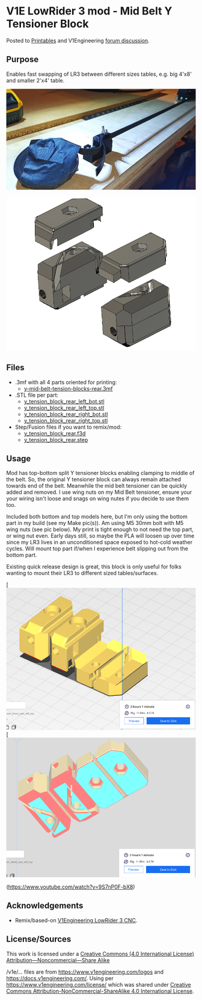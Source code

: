 
 # V1E LowRider 3 mod - Mid Belt Y Tensioner Block

Posted to [Printables](https://www.printables.com/model/425515-v1e-lowrider-3-mid-belt-y-tensioner-block) and V1Engineering [forum discussion](https://forum.v1engineering.com/t/lr3-mod-y-tensioner-block-going-topless-for-easy-mid-belt-access-goal-enable-faster-swap-between-big-and-little-table/33848).

## Purpose
Enables fast swapping of LR3 between different sizes tables, e.g. big 4'x8' and smaller 2'x4' table.  

![image](example_usage.jpg)

![image](render_ortho.png)

## Files

- .3mf with all 4 parts oriented for printing:
  - [y-mid-belt-tension-blocks-rear.3mf](y-mid-belt-tension-blocks-rear.3mf)
- .STL file per part:
  - [y_tension_block_rear_left_bot.stl](y_tension_block_rear_left_bot.stl)
  - [y_tension_block_rear_left_top.stl](y_tension_block_rear_left_top.stl)
  - [y_tension_block_rear_right_bot.stl](y_tension_block_rear_right_bot.stl)
  - [y_tension_block_rear_right_top.stl](y_tension_block_rear_right_top.stl)
- Step/Fusion files if you want to remix/mod:
  - [y_tension_block_rear.f3d](y_tension_block_rear.f3d)
  - [y_tension_block_rear.step](y_tension_block_rear.step)

## Usage
Mod has top-bottom split Y tensioner blocks enabling clamping to middle of the belt.  So, the original Y tensioner block can always remain attached towards end of the belt.  Meanwhile the mid belt tensioner can be quickly added and removed.  I use wing nuts on my Mid Belt tensioner, ensure your your wiring isn't loose and snags on wing nutes if you decide to use them too.

Included both bottom and top models here, but I'm only using the bottom part in my build (see my Make pic(s)).  Am using M5 30mm bolt with M5 wing nuts (see pic below).  My print is tight enough to not need the top part, or wing nut even.  Early days still, so maybe the PLA will loosen up over time since my LR3 lives in an unconditioned space exposed to hot-cold weather cycles.  Will mount top part if/when I experience belt slipping out from the bottom part.

Existing quick release design is great, this block is only useful for folks wanting to mount their LR3 to different sized tables/surfaces.

[![IMAGE_ALT](cura.png)
[![IMAGE_ALT](cura_below.png)

(https://www.youtube.com/watch?v=9S7nP0F-bX8)






## Acknowledgements
- Remix/based-on [V1Engineering LowRider 3 CNC](https://docs.v1engineering.com/lowrider). 


## License/Sources
This work is licensed under a [Creative Commons (4.0 International License)
Attribution—Noncommercial—Share Alike](http://creativecommons.org/licenses/by-nc-sa/4.0/)

/v1e/... files are from https://www.v1engineering.com/logos and https://docs.v1engineering.com/.  Using per https://www.v1engineering.com/license/ which was shared under [Creative Commons Attribution-NonCommercial-ShareAlike 4.0 International License](https://creativecommons.org/licenses/by-nc-sa/4.0/).
